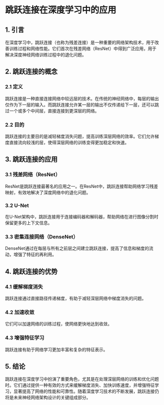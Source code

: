 # 跳跃连接在深度学习中的应用

## 1. 引言

在深度学习中，跳跃连接（也称为残差连接）是一种重要的网络架构技术，用于改善训练过程和网络性能。它们首次在残差网络（ResNet）中得到广泛应用，用于解决深度神经网络训练过程中的退化问题。

## 2. 跳跃连接的概念

### 2.1 定义

跳跃连接是一种直接连接网络中较远层的技术。在传统的神经网络中，每层的输出仅作为下一层的输入。而跳跃连接允许某一层的输出不仅传递给下一层，还可以跳过一个或多个中间层，直接连接到更深层的网络。

### 2.2 目的

跳跃连接的主要目的是减轻梯度消失问题，提高训练深层网络的效率。它们允许梯度直接流向较浅的层，使得深层网络的训练变得更加稳定和快速。

## 3. 跳跃连接的应用

### 3.1 残差网络（ResNet）

ResNet是跳跃连接最著名的应用之一。在ResNet中，跳跃连接帮助网络学习残差映射，有效地解决了深度网络中的退化问题。

### 3.2 U-Net

在U-Net架构中，跳跃连接用于连接编码器和解码器，帮助网络在进行图像分割时保留更多的上下文信息。

### 3.3 密集连接网络（DenseNet）

DenseNet通过在每层与所有之前层之间建立跳跃连接，提高了信息和梯度的流动，增强了特征的再利用。

## 4. 跳跃连接的优势

### 4.1 缓解梯度消失

跳跃连接通过直接路径传递梯度，有助于减轻深层网络中梯度消失的问题。

### 4.2 加速收敛

它们可以加速网络的训练过程，使网络更快地达到收敛。

### 4.3 增强特征学习

跳跃连接有助于网络学习更加丰富和复杂的特征表示。

## 5. 结论

跳跃连接在深度学习中扮演了重要角色，尤其是在处理深层网络的训练和优化问题时。它们通过提供一种有效的方式来缓解梯度消失、加快训练速度，并增强特征学习，显著提高了网络的性能和可靠性。随着深度学习技术的不断发展，跳跃连接仍将是未来神经网络架构设计的关键组成部分。
